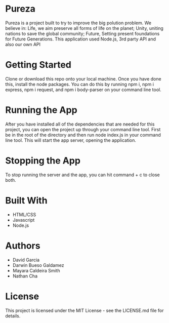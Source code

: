 # Pureza

Pureza is a project built to try to improve the big polution problem. We believe in: Life, we aim preserve all forms of life on the planet; Unity, uniting nations to save the global community; Future, Setting present foundations for Future Generations. 
This application used Node.js, 3rd party API and also our own API

# Getting Started
Clone or download this repo onto your local machine. Once you have done this, install the node packages. You can do this by running npm i, npm i express, npm i request, and npm i body-parser on your command line tool.

# Running the App
After you have installed all of the dependencies that are needed for this project, you can open the project up through your command line tool. First be in the root of the directory and then run node index.js in your command line tool. This will start the app server, opening the application.

# Stopping the App
To stop running the server and the app, you can hit command + c to close both.

# Built With
* HTML/CSS
* Javascript
* Node.js

# Authors
* David Garcia
* Darwin Bueso Galdamez
* Mayara Caldeira Smith
* Nathan Cha

# License
This project is licensed under the MIT License - see the LICENSE.md file for details.
